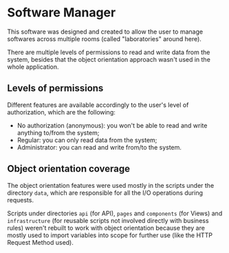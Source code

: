# Software Manager

This software was designed and created to allow the user to manage softwares across multiple rooms (called "laboratories" around here).

There are multiple levels of permissions to read and write data from the system, besides that the object orientation approach wasn't used in the whole application.

## Levels of permissions

Different features are available accordingly to the user's level of authorization, which are the following:

  * No authorization (anonymous): you won't be able to read and write anything to/from the system;
  * Regular: you can only read data from the system;
  * Administrator: you can read and write from/to the system.

## Object orientation coverage

The object orientation features were used mostly in the scripts under the directory `data`, which are responsible for all the I/O operations during requests.

Scripts under directories `api` (for API), `pages` and `components` (for Views) and `infrastructure` (for reusable scripts not involved directly with business rules) weren't rebuilt to work with object orientation because they are mostly used to import variables into scope for further use (like the HTTP Request Method used).